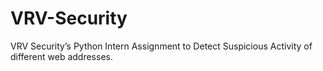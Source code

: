 # VRV-Security
VRV Security’s Python Intern Assignment to Detect Suspicious Activity of different web addresses.
